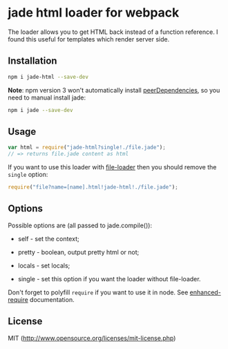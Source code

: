 # jade html loader for webpack

The loader allows you to get HTML back instead of a function reference. I found this useful for templates which render server side.

## Installation

```sh
npm i jade-html --save-dev
```

**Note**: npm version 3 won't automatically install [peerDependencies](https://docs.npmjs.com/files/package.json#peerdependencies), so you need to manual install jade:

```sh
npm i jade --save-dev
```

## Usage

```javascript
var html = require("jade-html?single!./file.jade");
// => returns file.jade content as html
```

If you want to use this loader with [file-loader](https://github.com/webpack/file-loader) then you should remove the `single` option:

```javascript
require("file?name=[name].html!jade-html!./file.jade");
```

## Options

Possible options are (all passed to jade.compile()):

* self   - set the context;

* pretty - boolean, output pretty html or not;

* locals - set locals;

* single - set this option if you want the loader without file-loader.

Don't forget to polyfill `require` if you want to use it in node.
See [enhanced-require](https://github.com/webpack/enhanced-require) documentation.

## License

MIT (http://www.opensource.org/licenses/mit-license.php)
